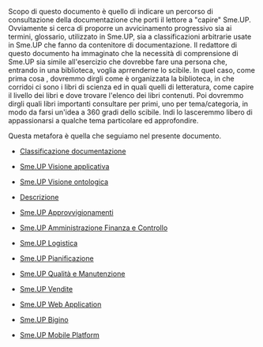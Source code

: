 Scopo di questo documento è quello di indicare un percorso di consultazione della documentazione che porti il lettore a  "capire" Sme.UP.
Ovviamente si cerca di proporre un avvicinamento progressivo sia ai termini, glossario, utilizzato in Sme.UP, sia a classificazioni arbitrarie usate in Sme.UP che fanno da contenitore di documentazione.
Il redattore di questo documento ha immaginato che la necessità di comprensione di Sme.UP sia simile all'esercizio che dovrebbe fare una persona che, entrando in una biblioteca, voglia aprrenderne lo scibile. In quel caso, come prima cosa , dovremmo dirgli come è organizzata la biblioteca, in che corridoi ci sono i libri di scienza ed in quali quelli di letteratura, come capire il livello dei libri e dove trovare l'elenco dei libri contenuti.
Poi dovremmo dirgli quali libri importanti consultare per primi, uno per tema/categoria, in modo da farsi un'idea a 360 gradi dello scibile.
Indi lo lasceremmo libero di appassionarsi a qualche tema particolare ed approfondire.

Questa metafora è quella che seguiamo nel presente documento.

- [Classificazione documentazione](Sorgenti/DOC/TA/B£AMO/B£DOCU_10)

- [Sme.UP Visione applicativa](Sorgenti/DOC_VIS/TA/B£A/AAVAP)

- [Sme.UP Visione ontologica](Sorgenti/DOC_VIS/TA/B£A/AAVON)
- [Descrizione](Sorgenti/DOC/TA/B£AMO/C£PARA_INT)

- [Sme.UP Approvvigionamenti](Sorgenti/DOC_VIS/TA/B£A/AAACQ)
- [Sme.UP Amministrazione Finanza e Controllo](Sorgenti/DOC_VIS/TA/B£A/AAAFC)
- [Sme.UP Logistica](Sorgenti/DOC_VIS/TA/B£A/AALOG)

- [Sme.UP Pianificazione](Sorgenti/DOC_VIS/TA/B£A/AAPIA)
- [Sme.UP Qualità e Manutenzione](Sorgenti/DOC_VIS/TA/B£A/AAQEM)

- [Sme.UP Vendite](Sorgenti/DOC_VIS/TA/B£A/AAVEN)
- [Sme.UP Web Application](Sorgenti/DOC_VIS/TA/B£A/AAWEB)
- [Sme.UP Bigino](Sorgenti/DOC_VIS/TA/B£A/AABIG)
- [Sme.UP Mobile Platform](Sorgenti/DOC_VIS/TA/B£A/AAMOB)
